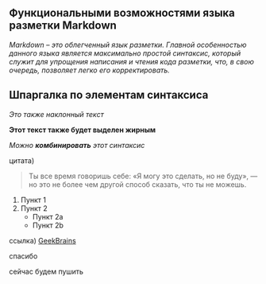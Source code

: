 ## Функциональными возможностями языка разметки Markdown ##

_Markdown – это облегченный язык разметки. Главной особенностью данного языка является максимально простой синтаксис, который служит для упрощения написания и чтения кода разметки, что, в свою очередь, позволяет легко его корректировать._

## Шпаргалка по элементам синтаксиса ##


 _Это также наклонный текст_

__Этот текст также будет выделен жирным__

*Можно **комбинировать** этот синтаксис*

цитата)
> Ты все время говоришь себе: «Я могу это 
> сделать, но не буду», — но это не более 
> чем другой способ сказать, что ты не 
> можешь.

1. Пункт 1
2. Пункт 2
    * Пункт 2a
    * Пункт 2b

ссылка)  [GeekBrains](https://gb.ru/education)

спасибо

сейчас будем пушить